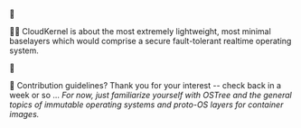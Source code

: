 :construction: 

👩‍💻 CloudKernel is about the most extremely lightweight, most minimal baselayers which would comprise a secure fault-tolerant realtime operating system.

:construction: 

🧙 Contribution guidelines? Thank you for your interest -- check back in a week or so ... *For now, just familiarize yourself with OSTree and the general topics of immutable operating systems and proto-OS layers for container images.*
